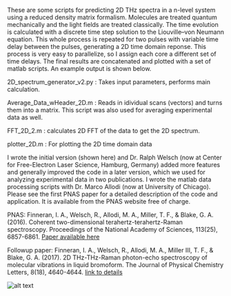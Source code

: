 These are some scripts for predicting 2D THz spectra in a n-level system using a reduced density matrix formalism. Molecules are treated quantum mechanically and the light fields are treated classically. The time evolution is calculated with a discrete time step solution to the Liouville–von Neumann equation. This whole process is repeated for two pulses with variable time delay between the pulses, generating a 2D time domain reponse. This process is very easy to parallelize, so I assign each core a different set of time delays. The final results are concatenated and plotted with a set of matlab scripts. An example output is shown below.

2D_spectrum_generator_v2.py : Takes input parameters, performs main calculation.

Average_Data_wHeader_2D.m : Reads in idividual scans (vectors) and turns them into a matrix. This script was also used for averaging experimental data as well. 

FFT_2D_2.m : calculates 2D FFT of the data to get the 2D spectrum.

plotter_2D.m : For plotting the 2D time domain data

I wrote the initial version (shown here) and Dr. Ralph Welsch (now at Center for Free-Electron Laser Science, Hamburg, Germany) added more features and generally improved the code in a later version, which we used for analyzing experimental data in two publications. I wrote the matlab data processing scripts with Dr. Marco Allodi (now at University of Chicago). Please see the first PNAS paper for a detailed description of the code and application. It is available from the PNAS website free of charge.

PNAS: Finneran, I. A., Welsch, R., Allodi, M. A., Miller, T. F., & Blake, G. A. (2016). Coherent two-dimensional terahertz-terahertz-Raman spectroscopy. Proceedings of the National Academy of Sciences, 113(25), 6857-6861. [Paper available here](https://doi.org/10.1073/pnas.1605631113)

Followup paper: Finneran, I. A., Welsch, R., Allodi, M. A., Miller III, T. F., & Blake, G. A. (2017). 2D THz-THz-Raman photon-echo spectroscopy of molecular vibrations in liquid bromoform. The Journal of Physical Chemistry Letters, 8(18), 4640-4644. [link to details](https://authors.library.caltech.edu/81443/2/jz7b02106_si_001.pdf)

![alt text](https://github.com/iafinn/science_projects/blob/master/RDM_2D_spectrum/example.png)






